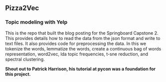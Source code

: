 ## Pizza2Vec

### Topic modeling with Yelp

This is the repo that built the blog posting for the Springboard Capstone 2. This provides details how to read the data from the json format and write to text files.
It also provides code for preprocessing the data. In this we tokenize the words, lemmatize the words, create a continuous bag of words representation, word2vec, lda topic frequencies, t-sne reduction, and spectral clustering.

__Shout out to Patrick Harrison, his tutorial at pycon was a foundation for this project.__
